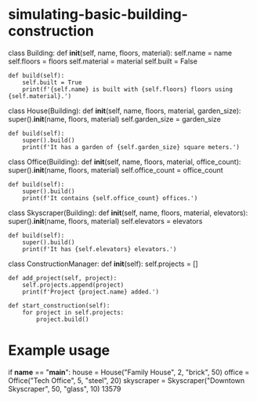# simulating-basic-building-construction
class Building:
    def __init__(self, name, floors, material):
        self.name = name
        self.floors = floors
        self.material = material
        self.built = False

    def build(self):
        self.built = True
        print(f'{self.name} is built with {self.floors} floors using {self.material}.')

class House(Building):
    def __init__(self, name, floors, material, garden_size):
        super().__init__(name, floors, material)
        self.garden_size = garden_size

    def build(self):
        super().build()
        print(f'It has a garden of {self.garden_size} square meters.')

class Office(Building):
    def __init__(self, name, floors, material, office_count):
        super().__init__(name, floors, material)
        self.office_count = office_count

    def build(self):
        super().build()
        print(f'It contains {self.office_count} offices.')

class Skyscraper(Building):
    def __init__(self, name, floors, material, elevators):
        super().__init__(name, floors, material)
        self.elevators = elevators

    def build(self):
        super().build()
        print(f'It has {self.elevators} elevators.')

class ConstructionManager:
    def __init__(self):
        self.projects = []

    def add_project(self, project):
        self.projects.append(project)
        print(f'Project {project.name} added.')

    def start_construction(self):
        for project in self.projects:
            project.build()

# Example usage
if __name__ == "__main__":
    house = House("Family House", 2, "brick", 50)
    office = Office("Tech Office", 5, "steel", 20)
    skyscraper = Skyscraper("Downtown Skyscraper", 50, "glass", 10)
13579
